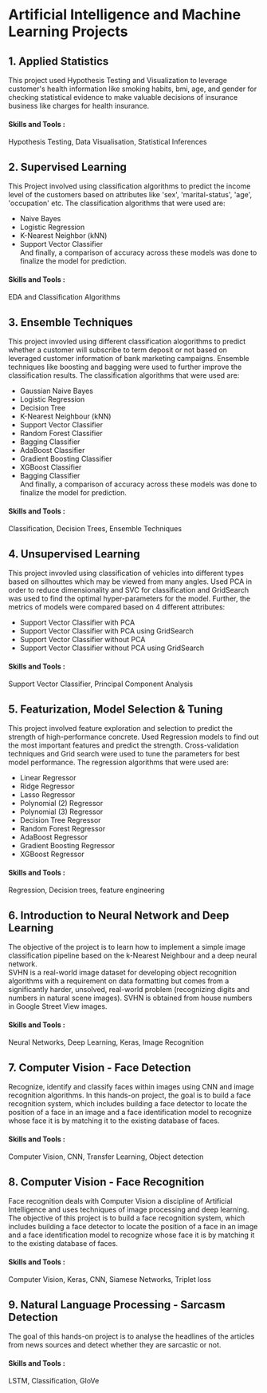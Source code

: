 # Artificial Intelligence and Machine Learning Projects

## 1. Applied Statistics

This project used Hypothesis Testing and Visualization to leverage customer's health information like smoking habits, bmi, age, and gender for checking statistical evidence to make valuable decisions of insurance business like charges for health insurance.
#### Skills and Tools : 
Hypothesis Testing, Data Visualisation, Statistical Inferences

## 2. Supervised Learning

This Project involved using classification algorithms to predict the income level of the customers based on attributes like 'sex', 'marital-status', 'age', 'occupation' etc. The classification algorithms that were used are: 
  * Naive Bayes
  * Logistic Regression
  * K-Nearest Neighbor (kNN)
  * Support Vector Classifier     
 And finally, a comparison of accuracy across these models was done to finalize the model for prediction.
#### Skills and Tools :
EDA and Classification Algorithms

## 3. Ensemble Techniques

This project invovled using different classification alogorithms to predict whether a customer will subscribe to term deposit or not based on leveraged customer information of bank marketing campaigns. Ensemble techniques like boosting and bagging were used to further improve the classification results. The classification algorithms that were used are:  
  * Gaussian Naive Bayes
  * Logistic Regression
  * Decision Tree
  * K-Nearest Neighbour (kNN)
  * Support Vector Classifier
  * Random Forest Classifier
  * Bagging Classifier
  * AdaBoost Classifier
  * Gradient Boosting Classifier
  * XGBoost Classifier
  * Bagging Classifier    
 And finally, a comparison of accuracy across these models was done to finalize the model for prediction.
#### Skills and Tools :  
Classification, Decision Trees, Ensemble Techniques

## 4. Unsupervised Learning

This project invovled using classification of vehicles into different types based on silhouttes which may be viewed from many angles. Used PCA in order to reduce dimensionality and SVC for classification and GridSearch was used to find the optimal hyper-parameters for the model. Further, the metrics of models were compared based on 4 different attributes:
  * Support Vector Classifier with PCA
  * Support Vector Classifier with PCA using GridSearch
  * Support Vector Classifier without PCA	
  * Support Vector Classifier without PCA using GridSearch	

#### Skills and Tools :  
Support Vector Classifier, Principal Component Analysis

## 5. Featurization, Model Selection & Tuning

This project involved feature exploration and selection to predict the strength of high-performance concrete. Used Regression models to find out the most important features and predict the strength. Cross-validation techniques and Grid search were used to tune the parameters for best model performance. The regression algorithms that were used are:
  * Linear Regressor	
  * Ridge Regressor	
  * Lasso Regressor	
  * Polynomial (2) Regressor	
  * Polynomial (3) Regressor	
  * Decision Tree Regressor
  * Random Forest Regressor	
  * AdaBoost Regressor	
  * Gradient Boosting Regressor	
  * XGBoost Regressor

#### Skills and Tools :
Regression, Decision trees, feature engineering

## 6. Introduction to Neural Network and Deep Learning

The objective of the project is to learn how to implement a simple image classification pipeline based on the k-Nearest Neighbour and a deep neural network.    
SVHN is a real-world image dataset for developing object recognition algorithms with a requirement on data formatting but comes from a significantly harder, unsolved, real-world problem (recognizing digits and numbers in natural scene images). SVHN is obtained from house numbers in Google Street View images. 

#### Skills and Tools :
Neural Networks, Deep Learning, Keras, Image Recognition

## 7. Computer Vision - Face Detection

Recognize, identify and classify faces within images using CNN and image recognition algorithms. In this hands-on project, the goal is to build a face recognition system, which includes building a face detector to locate the position of a face in an image and a face identification model to recognize whose face it is by matching it to the existing database of faces.

#### Skills and Tools :
Computer Vision, CNN, Transfer Learning, Object detection

## 8. Computer Vision - Face Recognition

Face recognition deals with Computer Vision a discipline of Artificial Intelligence and uses techniques of image processing and deep learning. The objective of this project is to build a face recognition system, which includes building a face detector to locate the position of a face in an image and a face identification model to recognize whose face it is by matching it to the existing database of faces.

#### Skills and Tools :
Computer Vision, Keras, CNN, Siamese Networks, Triplet loss

## 9. Natural Language Processing - Sarcasm Detection

The goal of this hands-on project is to analyse the headlines of the articles from news sources and detect whether they are sarcastic or not.

#### Skills and Tools :
LSTM, Classification, GloVe
